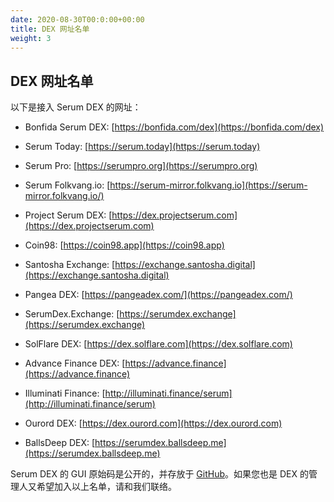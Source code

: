 ```yaml
---
date: 2020-08-30T00:0:00+00:00
title: DEX 网址名单
weight: 3
---
```


## DEX 网址名单

以下是接入 Serum DEX 的网址：

- Bonfida Serum DEX: [https://bonfida.com/dex](https://bonfida.com/dex)

- Serum Today: [https://serum.today](https://serum.today)

- Serum Pro: [https://serumpro.org](https://serumpro.org)

- Serum Folkvang.io: [https://serum-mirror.folkvang.io](https://serum-mirror.folkvang.io/)

- Project Serum DEX: [https://dex.projectserum.com](https://dex.projectserum.com)

- Coin98: [https://coin98.app](https://coin98.app)

- Santosha Exchange: [https://exchange.santosha.digital](https://exchange.santosha.digital)

- Pangea DEX: [https://pangeadex.com/](https://pangeadex.com/)

- SerumDex.Exchange: [https://serumdex.exchange](https://serumdex.exchange)

- SolFlare DEX: [https://dex.solflare.com](https://dex.solflare.com)

- Advance Finance DEX: [https://advance.finance](https://advance.finance)

- Illuminati Finance: [http://illuminati.finance/serum](http://illuminati.finance/serum)

- Ourord DEX: [https://dex.ourord.com](https://dex.ourord.com)

- BallsDeep DEX: [https://serumdex.ballsdeep.me](https://serumdex.ballsdeep.me)

Serum DEX 的 GUI 原始码是公开的，并存放于 [GitHub](https://github.com/project-serum/serum-dex-ui)。如果您也是 DEX 的管理人又希望加入以上名单，请和我们联络。
